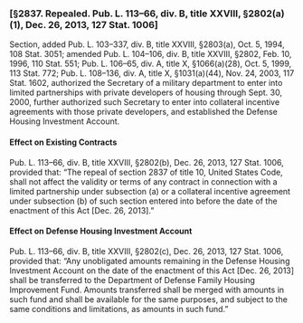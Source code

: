 ### [§2837. Repealed. Pub. L. 113–66, div. B, title XXVIII, §2802(a)(1), Dec. 26, 2013, 127 Stat. 1006] ###

Section, added Pub. L. 103–337, div. B, title XXVIII, §2803(a), Oct. 5, 1994, 108 Stat. 3051; amended Pub. L. 104–106, div. B, title XXVIII, §2802, Feb. 10, 1996, 110 Stat. 551; Pub. L. 106–65, div. A, title X, §1066(a)(28), Oct. 5, 1999, 113 Stat. 772; Pub. L. 108–136, div. A, title X, §1031(a)(44), Nov. 24, 2003, 117 Stat. 1602, authorized the Secretary of a military department to enter into limited partnerships with private developers of housing through Sept. 30, 2000, further authorized such Secretary to enter into collateral incentive agreements with those private developers, and established the Defense Housing Investment Account.

#### Effect on Existing Contracts ####

Pub. L. 113–66, div. B, title XXVIII, §2802(b), Dec. 26, 2013, 127 Stat. 1006, provided that: “The repeal of section 2837 of title 10, United States Code, shall not affect the validity or terms of any contract in connection with a limited partnership under subsection (a) or a collateral incentive agreement under subsection (b) of such section entered into before the date of the enactment of this Act [Dec. 26, 2013].”

#### Effect on Defense Housing Investment Account ####

Pub. L. 113–66, div. B, title XXVIII, §2802(c), Dec. 26, 2013, 127 Stat. 1006, provided that: “Any unobligated amounts remaining in the Defense Housing Investment Account on the date of the enactment of this Act [Dec. 26, 2013] shall be transferred to the Department of Defense Family Housing Improvement Fund. Amounts transferred shall be merged with amounts in such fund and shall be available for the same purposes, and subject to the same conditions and limitations, as amounts in such fund.”